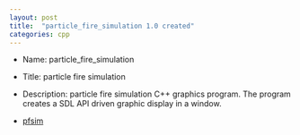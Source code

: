 ```yaml
---
layout: post
title:  "particle_fire_simulation 1.0 created"
categories: cpp
---
```



* Name: particle_fire_simulation 
* Title: particle fire simulation
* Description: particle fire simulation C++ graphics program. 
The program creates a SDL API driven graphic display in a window.

* [pfsim](https://github.com/gavinlyonsrepo/particle_fire_simulation)

